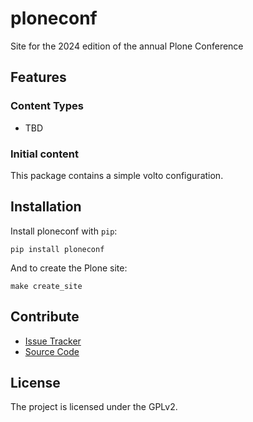 # ploneconf

Site for the 2024 edition of the annual Plone Conference

## Features

### Content Types

- TBD

### Initial content

This package contains a simple volto configuration.

Installation
------------

Install ploneconf with `pip`:

```shell
pip install ploneconf
```
And to create the Plone site:

```shell
make create_site
```

## Contribute

- [Issue Tracker](https://github.com/plone/2024.ploneconf.org/issues)
- [Source Code](https://github.com/plone/2024.ploneconf.org/)

## License

The project is licensed under the GPLv2.

